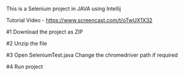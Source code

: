 This is a Selenium project in JAVA using Intellij

Tutorial Video - https://www.screencast.com/t/oTwUX1X32

#1 Download the project as ZIP

#2 Unzip the file

#3 Open SeleniumTest.java
Change the chromedriver path if required

#4 Run project


